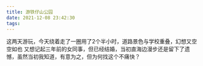 ```yaml
---
title: 游铁仔山公园
date: 2021-12-08 23:42:30
tags:
---
```

这两天游玩，今天绕着走了一圈用了2个半小时，道路景色与学校重叠，幻想又空空如也
又想记起三年前的女同事，但已经结婚，当初直海边漫步还是留下了遗憾，虽然当初我知道，有意为之，但为何找这个不痛快？